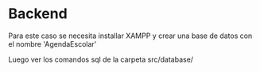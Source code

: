 # Backend

Para este caso se necesita installar XAMPP y crear una base de datos con el nombre 'AgendaEscolar'

Luego ver los comandos sql de la carpeta src/database/